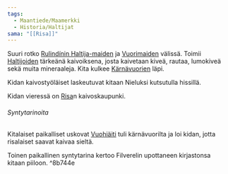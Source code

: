 ```yaml
---
tags:
  - Maantiede/Maamerkki
  - Historia/Haltijat
sama: "[[Risa]]"
---
```

Suuri rotko [Rulindínin Haltija-maiden](Rulindínin%20Haltija-maat.md) ja [Vuorimaiden](Vuorimaat) välissä.
Toimii [Haltijoiden](Haltijat.md) tärkeänä kaivoiksena, josta kaivetaan kiveä, rautaa, lumokiveä sekä muita mineraaleja. Kita kulkee [Kärnävuorien](Kärnävuoret.md) läpi. 

Kidan kaivostyöläiset laskeutuvat kitaan Nieluksi kutsutulla hissillä.

Kidan vieressä on [Risa](Risa.md)n kaivoskaupunki.


###### Syntytarinoita

Kitalaiset paikalliset uskovat [Vuohiäiti](Vuohiäiti.md) tuli kärnävuorilta ja loi kidan, jotta risalaiset saavat kaivaa sieltä.

Toinen paikallinen syntytarina kertoo Filverelin upottaneen kirjastonsa kitaan piiloon. ^8b744e
